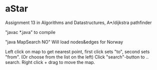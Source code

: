 # aStar
Assignment 13 in Algorithms and Datastructures, A*/dijkstra pathfinder

"javac *.java" to compile

"java MapSearch NO"
Will load nodes&edges for Norway

Left click on map to get nearest point, first click sets "to", second sets "from". (Or choose from the list on the left)
Click "search"-button to .. search.
Right click + drag to move the map.

